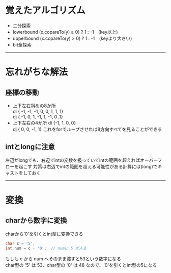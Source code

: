 # 覚えたアルゴリズム
- 二分探索  
- lowerbound (x.copareTo(y) ≥ 0) ? 1 : -1　(key以上)  
- upperbound (x.copareTo(y) > 0) ? 1 : -1　(keyより大きい)  
- bit全探索  　
---
# 忘れがちな解法
## 座標の移動
- 上下左右斜めの8か所  
di { -1, -1, -1,  0, 0,  1, 1, 1}  
dj { -1,  0,  1, -1, 1, -1, 0 ,1}  
- 上下左右の4か所
di {-1, 1,  0, 0}  
dj { 0, 0, -1, 1} 
これをforでループさせれば8方向すべてを見ることができる  


## intとlongに注意  
左辺がlongでも、右辺でintの変数を扱っていてintの範囲を超えればオーバーフローを起こす
対策は右辺でintの範囲を超える可能性がある計算には(long)でキャストをしておく

----------------
# 変換

## charから数字に変換  
charから'0'を引くとint型に変換できる
```java
char c = '5';
int num = c - '0';  // numに 5 が入る
```
もしも c から num へそのまま渡すと53という数字になる  
char型の '5' は 53、char型の '0' は 48 なので、'0'を引くとint型の5になる

